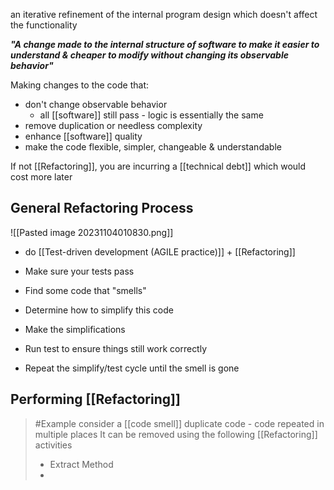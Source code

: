 an iterative refinement of the internal program design which doesn't affect the functionality

***"A change made to the internal structure of software to make it easier to understand & cheaper to modify without changing its observable behavior"***

Making changes to the code that:
- don't change observable behavior 
	- all [[software]] still pass - logic is essentially the same
- remove duplication or needless complexity
- enhance [[software]] quality
- make the code flexible, simpler, changeable & understandable

If not [[Refactoring]], you are incurring a [[technical debt]] which would cost more later

## General Refactoring Process
![[Pasted image 20231104010830.png]]
- do [[Test-driven development (AGILE practice)]] + [[Refactoring]]

- Make sure your tests pass
- Find some code that "smells"
- Determine how to simplify this code
- Make the simplifications
- Run test to ensure things still work correctly
- Repeat the simplify/test cycle until the smell is gone

## Performing [[Refactoring]]
>	#Example consider a [[code smell]] 
>	duplicate code - code repeated in multiple places
>	It can be removed using the following [[Refactoring]] activities
>	- Extract Method
>	- 
